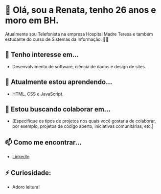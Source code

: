 # 👋 Olá, sou a Renata, tenho 26 anos e moro em BH.

Atualmente sou Telefonista na empresa Hospital Madre Teresa e também estudante do curso de Sistemas da Informação. 👨‍🏫

## 👀 Tenho interesse em...
- Desenvolvimento de software, ciência de dados e design de sites.

## 🌱 Atualmente estou aprendendo...
- HTML, CSS e JavaScript.

## 💞️ Estou buscando colaborar em...
- [Especifique os tipos de projetos nos quais você gostaria de colaborar, por exemplo, projetos de código aberto, iniciativas comunitárias, etc.]

## 📫 Como me encontrar...
- [LinkedIn](https://www.linkedin.com/in/renata-martins-01a101164)

## ⚡ Curiosidade:
- Adoro leitura!

